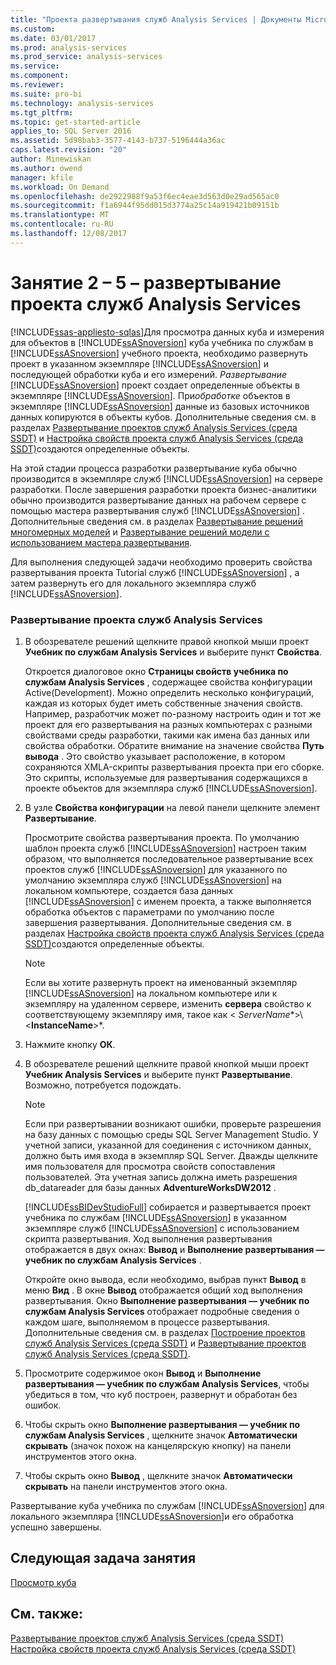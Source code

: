 ```yaml
---
title: "Проекта развертывания служб Analysis Services | Документы Microsoft"
ms.custom: 
ms.date: 03/01/2017
ms.prod: analysis-services
ms.prod_service: analysis-services
ms.service: 
ms.component: 
ms.reviewer: 
ms.suite: pro-bi
ms.technology: analysis-services
ms.tgt_pltfrm: 
ms.topic: get-started-article
applies_to: SQL Server 2016
ms.assetid: 5d98bab3-3577-4143-b737-5196444a36ac
caps.latest.revision: "20"
author: Minewiskan
ms.author: owend
manager: kfile
ms.workload: On Demand
ms.openlocfilehash: de2922988f9a53f6ec4eae3d563d0e29ad565ac0
ms.sourcegitcommit: f1a6944f95dd015d3774a25c14a919421b09151b
ms.translationtype: MT
ms.contentlocale: ru-RU
ms.lasthandoff: 12/08/2017
---
```

# <a name="lesson-2-5---deploying-an-analysis-services-project"></a>Занятие 2 – 5 – развертывание проекта служб Analysis Services
[!INCLUDE[ssas-appliesto-sqlas](../includes/ssas-appliesto-sqlas.md)]Для просмотра данных куба и измерения для объектов в [!INCLUDE[ssASnoversion](../includes/ssasnoversion-md.md)] куба учебника по службам в [!INCLUDE[ssASnoversion](../includes/ssasnoversion-md.md)] учебного проекта, необходимо развернуть проект в указанном экземпляре [!INCLUDE[ssASnoversion](../includes/ssasnoversion-md.md)] и последующей обработки куба и его измерений. *Развертывание* [!INCLUDE[ssASnoversion](../includes/ssasnoversion-md.md)] проект создает определенные объекты в экземпляре [!INCLUDE[ssASnoversion](../includes/ssasnoversion-md.md)]. При*обработке* объектов в экземпляре [!INCLUDE[ssASnoversion](../includes/ssasnoversion-md.md)] данные из базовых источников данных копируются в объекты кубов. Дополнительные сведения см. в разделах [Развертывание проектов служб Analysis Services (среда SSDT)](../analysis-services/multidimensional-models/deploy-analysis-services-projects-ssdt.md) и [Настройка свойств проекта служб Analysis Services (среда SSDT)](../analysis-services/multidimensional-models/configure-analysis-services-project-properties-ssdt.md)создаются определенные объекты.  
  
На этой стадии процесса разработки развертывание куба обычно производится в экземпляре служб [!INCLUDE[ssASnoversion](../includes/ssasnoversion-md.md)] на сервере разработки. После завершения разработки проекта бизнес-аналитики обычно производится развертывание данных на рабочем сервере с помощью мастера развертывания служб [!INCLUDE[ssASnoversion](../includes/ssasnoversion-md.md)] . Дополнительные сведения см. в разделах [Развертывание решений многомерных моделей](../analysis-services/multidimensional-models/multidimensional-model-solution-deployment.md) и [Развертывание решений модели с использованием мастера развертывания](../analysis-services/multidimensional-models/deploy-model-solutions-using-the-deployment-wizard.md).  
  
Для выполнения следующей задачи необходимо проверить свойства развертывания проекта Tutorial служб [!INCLUDE[ssASnoversion](../includes/ssasnoversion-md.md)] , а затем развернуть его для локального экземпляра служб [!INCLUDE[ssASnoversion](../includes/ssasnoversion-md.md)].  
  
### <a name="to-deploy-the-analysis-services-project"></a>Развертывание проекта служб Analysis Services  
  
1.  В обозревателе решений щелкните правой кнопкой мыши проект **Учебник по службам Analysis Services** и выберите пункт **Свойства**.  
  
    Откроется диалоговое окно **Страницы свойств учебника по службам Analysis Services** , содержащее свойства конфигурации Active(Development). Можно определить несколько конфигураций, каждая из которых будет иметь собственные значения свойств. Например, разработчик может по-разному настроить один и тот же проект для его развертывания на разных компьютерах с разными свойствами среды разработки, такими как имена баз данных или свойства обработки. Обратите внимание на значение свойства **Путь вывода** . Это свойство указывает расположение, в котором сохраняются XMLA-скрипты развертывания проекта при его сборке. Это скрипты, используемые для развертывания содержащихся в проекте объектов для экземпляра служб [!INCLUDE[ssASnoversion](../includes/ssasnoversion-md.md)].  
  
2.  В узле **Свойства конфигурации** на левой панели щелкните элемент **Развертывание**.  
  
    Просмотрите свойства развертывания проекта. По умолчанию шаблон проекта служб [!INCLUDE[ssASnoversion](../includes/ssasnoversion-md.md)] настроен таким образом, что выполняется последовательное развертывание всех проектов служб [!INCLUDE[ssASnoversion](../includes/ssasnoversion-md.md)] для указанного по умолчанию экземпляра служб [!INCLUDE[ssASnoversion](../includes/ssasnoversion-md.md)] на локальном компьютере, создается база данных [!INCLUDE[ssASnoversion](../includes/ssasnoversion-md.md)] с именем проекта, а также выполняется обработка объектов с параметрами по умолчанию после завершения развертывания. Дополнительные сведения см. в разделах [Настройка свойств проекта служб Analysis Services (среда SSDT)](../analysis-services/multidimensional-models/configure-analysis-services-project-properties-ssdt.md)создаются определенные объекты.  
  
    > [!NOTE]  
    > Если вы хотите развернуть проект на именованный экземпляр [!INCLUDE[ssASnoversion](../includes/ssasnoversion-md.md)] на локальном компьютере или к экземпляру на удаленном сервере, изменить **сервера** свойство к соответствующему экземпляру имя, такое как \<  *ServerName**>\\<**InstanceName**>*.  
  
3.  Нажмите кнопку **ОК**.  
  
4.  В обозревателе решений щелкните правой кнопкой мыши проект **Учебник Analysis Services** и выберите пункт **Развертывание**. Возможно, потребуется подождать.  
  
    > [!NOTE]  
    > Если при развертывании возникают ошибки, проверьте разрешения на базу данных с помощью среды SQL Server Management Studio. У учетной записи, указанной для соединения с источником данных, должно быть имя входа в экземпляр SQL Server. Дважды щелкните имя пользователя для просмотра свойств сопоставления пользователей. Эта учетная запись должна иметь разрешения db_datareader для базы данных **AdventureWorksDW2012** .  
  
    [!INCLUDE[ssBIDevStudioFull](../includes/ssbidevstudiofull-md.md)] собирается и развертывается проект учебника по службам [!INCLUDE[ssASnoversion](../includes/ssasnoversion-md.md)] в указанном экземпляре служб [!INCLUDE[ssASnoversion](../includes/ssasnoversion-md.md)] с использованием скрипта развертывания. Ход выполнения развертывания отображается в двух окнах: **Вывод** и **Выполнение развертывания — учебник по службам Analysis Services** .  
  
    Откройте окно вывода, если необходимо, выбрав пункт **Вывод** в меню **Вид** . В окне **Вывод** отображается общий ход выполнения развертывания. Окно **Выполнение развертывания — учебник по службам Analysis Services** отображает подробные сведения о каждом шаге, выполняемом в процессе развертывания. Дополнительные сведения см. в разделах [Построение проектов служб Analysis Services (среда SSDT)](../analysis-services/multidimensional-models/build-analysis-services-projects-ssdt.md) и [Развертывание проектов служб Analysis Services (среда SSDT)](../analysis-services/multidimensional-models/deploy-analysis-services-projects-ssdt.md).  
  
5.  Просмотрите содержимое окон **Вывод** и **Выполнение развертывания — учебник по службам Analysis Services**, чтобы убедиться в том, что куб построен, развернут и обработан без ошибок.  
  
6.  Чтобы скрыть окно **Выполнение развертывания — учебник по службам Analysis Services** , щелкните значок **Автоматически скрывать** (значок похож на канцелярскую кнопку) на панели инструментов этого окна.  
  
7.  Чтобы скрыть окно **Вывод** , щелкните значок **Автоматически скрывать** на панели инструментов этого окна.  
  
Развертывание куба учебника по службам [!INCLUDE[ssASnoversion](../includes/ssasnoversion-md.md)] для локального экземпляра [!INCLUDE[ssASnoversion](../includes/ssasnoversion-md.md)]и его обработка успешно завершены.  
  
## <a name="next-task-in-lesson"></a>Следующая задача занятия  
[Просмотр куба](../analysis-services/lesson-2-6-browsing-the-cube.md)  
  
## <a name="see-also"></a>См. также:  
[Развертывание проектов служб Analysis Services (среда SSDT)](../analysis-services/multidimensional-models/deploy-analysis-services-projects-ssdt.md)  
[Настройка свойств проекта служб Analysis Services (среда SSDT)](../analysis-services/multidimensional-models/configure-analysis-services-project-properties-ssdt.md)  
  
  
  
